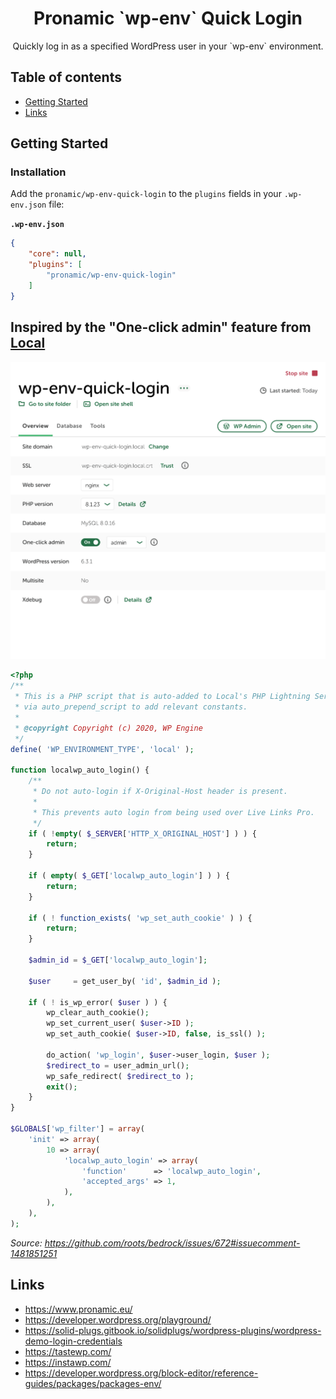 <h1 align="center">Pronamic `wp-env` Quick Login</h1>

<p align="center">
	Quickly log in as a specified WordPress user in your `wp-env` environment.
</p>

## Table of contents

- [Getting Started](#getting-started)
- [Links](#links)

## Getting Started

### Installation

Add the `pronamic/wp-env-quick-login` to the `plugins` fields in your `.wp-env.json` file:

**`.wp-env.json`**

```json
{
	"core": null,
	"plugins": [
		"pronamic/wp-env-quick-login"
	]
}
```

## Inspired by the "One-click admin" feature from [Local](https://localwp.com/)

![Screenshot of Local site info screen with the "One-click admin" feature](images/local-site-info-with-one-click-admin-feature.png)

```php
<?php
/**
 * This is a PHP script that is auto-added to Local's PHP Lightning Service php.ini's
 * via auto_prepend_script to add relevant constants.
 *
 * @copyright Copyright (c) 2020, WP Engine
 */
define( 'WP_ENVIRONMENT_TYPE', 'local' );

function localwp_auto_login() {
	/**
	 * Do not auto-login if X-Original-Host header is present.
	 *
	 * This prevents auto login from being used over Live Links Pro.
	 */
	if ( !empty( $_SERVER['HTTP_X_ORIGINAL_HOST'] ) ) {
		return;
	}

	if ( empty( $_GET['localwp_auto_login'] ) ) {
		return;
	}

	if ( ! function_exists( 'wp_set_auth_cookie' ) ) {
		return;
	}

	$admin_id = $_GET['localwp_auto_login'];

	$user     = get_user_by( 'id', $admin_id );

	if ( ! is_wp_error( $user ) ) {
		wp_clear_auth_cookie();
		wp_set_current_user( $user->ID );
		wp_set_auth_cookie( $user->ID, false, is_ssl() );

		do_action( 'wp_login', $user->user_login, $user );
		$redirect_to = user_admin_url();
		wp_safe_redirect( $redirect_to );
		exit();
	}
}

$GLOBALS['wp_filter'] = array(
	'init' => array(
		10 => array(
			'localwp_auto_login' => array(
				'function'      => 'localwp_auto_login',
				'accepted_args' => 1,
			),
		),
	),
);
```

_Source: https://github.com/roots/bedrock/issues/672#issuecomment-1481851251_

## Links

- https://www.pronamic.eu/
- https://developer.wordpress.org/playground/
- https://solid-plugs.gitbook.io/solidplugs/wordpress-plugins/wordpress-demo-login-credentials
- https://tastewp.com/
- https://instawp.com/
- https://developer.wordpress.org/block-editor/reference-guides/packages/packages-env/

